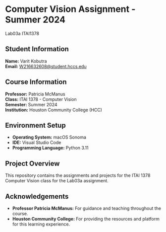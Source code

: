 # Computer Vision Assignment - Summer 2024

Lab03a ITAI1378

## Student Information

**Name:** Varit Kobutra  
**Email:** [W216632608@student.hccs.edu](mailto:W216632608@student.hccs.edu)

## Course Information

**Professor:** Patricia McManus  
**Class:** ITAI 1378 - Computer Vision  
**Semester:** Summer 2024  
**Institution:** Houston Community College (HCC)

## Environment Setup

- **Operating System:** macOS Sonoma
- **IDE:** Visual Studio Code
- **Programming Language:** Python 3.11

## Project Overview

This repository contains the assignments and projects for the ITAI 1378 Computer Vision class for the Lab03a assignment.

## Acknowledgements

- **Professor Patricia McManus:** For guidance and teaching throughout the course.
- **Houston Community College:** For providing the resources and platform for this learning experience.

